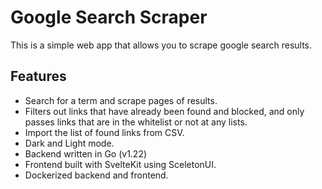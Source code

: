 # Google Search Scraper

This is a simple web app that allows you to scrape google search results.

## Features

- Search for a term and scrape pages of results.
- Filters out links that have already been found and blocked, and only passes links that are in the whitelist or not at any lists.
- Import the list of found links from CSV.
- Dark and Light mode.
- Backend written in Go (v1.22)
- Frontend built with SvelteKit using SceletonUI.
- Dockerized backend and frontend.
